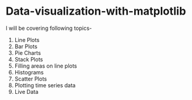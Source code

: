 # Data-visualization-with-matplotlib
 I will be covering following topics-
 1. Line Plots
 2. Bar Plots
 3. Pie Charts
 4. Stack Plots
 5. Filling areas on line plots
 6. Histograms
 7. Scatter Plots
 8. Plotting time series data
 9. Live Data

